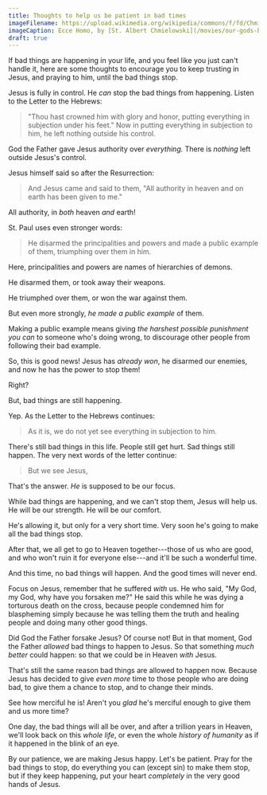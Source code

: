 ```yaml
---
title: Thoughts to help us be patient in bad times
imageFilename: https://upload.wikimedia.org/wikipedia/commons/f/fd/ChmielowskiAdam.1881.EcceHomo.jpg
imageCaption: Ecce Homo, by [St. Albert Chmielowski](/movies/our-gods-brother.html)
draft: true
---
```


If bad things are happening in your life, and you feel like you just can't handle it, here are some thoughts to encourage you to keep trusting in Jesus, and praying to him, until the bad things stop.

Jesus is fully in control. He *can* stop the bad things from happening. Listen to the Letter to the Hebrews:

> "Thou hast crowned him with glory and honor, putting everything in subjection under his feet." Now in putting everything in subjection to him, he left nothing outside his control.

God the Father gave Jesus authority over *everything.* There is *nothing* left outside Jesus's control.

Jesus himself said so after the Resurrection:

> And Jesus came and said to them, "All authority in heaven and on earth has been given to me."

All authority, in *both* heaven *and* earth!

St. Paul uses even stronger words:

> He disarmed the principalities and powers and made a public example of them, triumphing over them in him.

Here, principalities and powers are names of hierarchies of demons.

He disarmed them, or took away their weapons.

He triumphed over them, or won the war against them.

But even more strongly, *he made a public example* of them.

Making a public example means giving *the harshest possible punishment you can* to someone who's doing wrong, to discourage other people from following their bad example.

So, this is good news! Jesus has *already won*, he disarmed our enemies, and now he has the power to stop them!

Right?

But, bad things are still happening.

Yep. As the Letter to the Hebrews continues:

> As it is, we do not yet see everything in subjection to him.

There's still bad things in this life. People still get hurt. Sad things still happen. The very next words of the letter continue:

> But we see Jesus,

That's the answer. *He* is supposed to be our focus.

While bad things are happening, and we can't stop them, Jesus will help us. He will be our strength. He will be our comfort.

He's allowing it, but only for a very short time. Very soon he's going to make all the bad things stop.

After that, we all get to go to Heaven together---those of us who are good, and who won't ruin it for everyone else---and it'll be such a wonderful time.

And this time, no bad things will happen. And the good times will never end.

Focus on Jesus, remember that he suffered *with* us. He who said, "My God, my God, why have you forsaken me?" He said this while he was dying a torturous death on the cross, because people condemned him for blaspheming simply because he was telling them the truth and healing people and doing many other good things.

Did God the Father forsake Jesus? Of course not! But in that moment, God the Father *allowed* bad things to happen to Jesus. So that something *much better* could happen: so that we could be in Heaven *with* Jesus.

That's still the same reason bad things are allowed to happen now. Because Jesus has decided to give *even more* time to those people who are doing bad, to give them a chance to stop, and to change their minds.

See how merciful he is! Aren't you *glad* he's merciful enough to give them and us more time?

One day, the bad things will all be over, and after a trillion years in Heaven, we'll look back on this *whole life*, or even the whole *history of humanity* as if it happened in the blink of an eye.

By our patience, we are making Jesus happy. Let's be patient. Pray for the bad things to stop, do everything you can (except sin) to make them stop, but if they keep happening, put your heart *completely* in the very good hands of Jesus.


